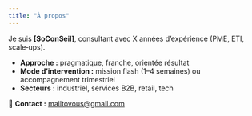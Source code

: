 ```yaml
---
title: "À propos"
---
```


Je suis **[SoConSeil]**, consultant avec X années d’expérience (PME, ETI, scale‑ups).

- **Approche :** pragmatique, franche, orientée résultat  
- **Mode d’intervention :** mission flash (1–4 semaines) ou accompagnement trimestriel  
- **Secteurs :** industriel, services B2B, retail, tech

📩 **Contact :** [mailtovous@gmail.com](mailtovous@gmail.com)
